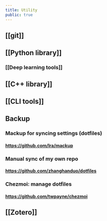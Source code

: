 ```yaml
---
title: Utility
public: true
---
```


## [[git]]
## [[Python library]]
### [[Deep learning tools]]
## [[C++ library]]
## [[CLI tools]]
## Backup
### Mackup for syncing settings (dotfiles)
#### https://github.com/lra/mackup
### Manual sync of my own repo
#### https://github.com/zhanghanduo/dotfiles
### Chezmoi: manage dotfiles
#### https://github.com/twpayne/chezmoi
## [[Zotero]]
